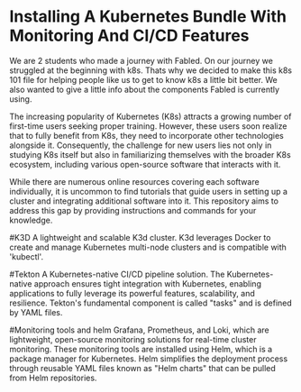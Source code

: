 # Installing A Kubernetes Bundle With Monitoring And CI/CD Features

We are 2 students who made a journey with Fabled. On our journey we struggled at the beginning with k8s. 
Thats why we decided to make this k8s 101 file for helping people like us to get to know k8s a little bit better.
We also wanted to give a little info about the components Fabled is currently using.

The increasing popularity of Kubernetes (K8s) attracts a growing number of first-time users seeking proper training. However, these users soon realize that to fully benefit from K8s, they need to incorporate other technologies alongside it. Consequently, the challenge for new users lies not only in studying K8s itself but also in familiarizing themselves with the broader K8s ecosystem, including various open-source software that interacts with it.

While there are numerous online resources covering each software individually, it is uncommon to find tutorials that guide users in setting up a cluster and integrating additional software into it. This repository aims to address this gap by providing instructions and commands for your knowledge.

#K3D
A lightweight and scalable K3d cluster. K3d leverages Docker to create and manage Kubernetes multi-node clusters and is compatible with 'kubectl'.

#Tekton 
A Kubernetes-native CI/CD pipeline solution. The Kubernetes-native approach ensures tight integration with Kubernetes, enabling applications to fully leverage its powerful features, scalability, and resilience. Tekton's fundamental component is called "tasks" and is defined by YAML files.

#Monitoring tools and helm
Grafana, Prometheus, and Loki, which are lightweight, open-source monitoring solutions for real-time cluster monitoring. These monitoring tools are installed using Helm, which is a package manager for Kubernetes. Helm simplifies the deployment process through reusable YAML files known as "Helm charts" that can be pulled from Helm repositories.
